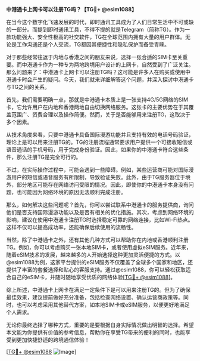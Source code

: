 **中港通卡上网卡可以注册TG吗？【TG💪+ @esim1088】**

在当今这个数字化飞速发展的时代，即时通讯工具成为了人们日常生活中不可或缺的一部分。而提到即时通讯工具，不得不提的就是Telegram（简称TG）。作为一款功能强大、安全性极高的社交软件，TG在全球范围内拥有大量的用户群体。无论是工作沟通还是个人交流，TG都因其便捷性和隐私保护而备受青睐。

对于那些经常往返于内地与香港之间的朋友来说，选择一张合适的SIM卡至关重要。而中港通卡作为一种专为两地跨境用户设计的上网卡，自然受到了广泛关注。那么问题来了：中港通卡上网卡可以注册TG吗？这可能是许多人在购买或使用中港通卡时会产生的疑问。今天，我们就来详细解答这个问题，并深入探讨中港通卡与TG之间的关系。

首先，我们需要明确一点，那就是中港通卡本质上是一张支持4G/5G网络的SIM卡，它允许用户在内地和香港两地自由切换网络服务。这张卡的主要优势在于其覆盖范围广、资费合理以及操作简便。然而，关于是否能够用来注册TG，这取决于多个因素。

从技术角度来看，只要中港通卡具备国际漫游功能并且支持有效的电话号码验证，理论上是可以用来注册TG的。TG的注册流程通常要求用户提供一个可接收短信或语音通话的手机号码，用于完成身份验证。因此，如果你的中港通卡符合这些条件，那么注册TG是完全可行的。

不过，在实际操作过程中，可能会遇到一些障碍。例如，某些运营商可能对国际漫游用户的短信或语音服务有所限制，导致验证失败。此外，由于TG服务器位于境外，部分地区可能存在网络访问受限的情况。因此，即使你的中港通卡本身没有问题，也可能因为网络环境的原因无法顺利完成注册。

那么，如何解决这些问题呢？首先，你可以尝试联系中港通卡的服务提供商，询问他们是否支持国际漫游功能以及是否有相关的优化措施。其次，考虑到网络环境的影响，建议在使用中港通卡注册TG时选择稳定可靠的网络连接，比如Wi-Fi热点。这样不仅可以提高成功率，还能确保后续使用的流畅性。

当然，除了中港通卡之外，还有其他几种方式可以帮助你在内地或香港顺利注册TG。例如，你可以考虑购买一张本地SIM卡，或者使用虚拟eSIM服务。近年来，随着eSIM技术的发展，越来越多的人开始选择这种更加灵活便捷的方式。以@esim1088为例，这家平台提供的eSIM服务不仅覆盖了全球多个国家和地区，还提供了丰富的套餐选择和贴心的客服支持。通过@esim1088，你可以轻松获取适合自己的eSIM卡，并随时随地享受优质的网络体验[[TG💪+ @esim1088](https://t.me/s/esim1088)]。

综上所述，中港通卡上网卡在满足一定条件下是可以用来注册TG的。但为了确保最佳效果，建议提前做好充分准备，包括检查网络设置、确认运营商政策等。同时，也可以考虑采用其他替代方案，如本地SIM卡或eSIM服务，以便更好地满足个人需求。

无论你最终选择了哪种方式，重要的是要根据自身实际情况做出明智的选择。希望本文能为你提供有价值的参考信息，帮助你在享受TG带来的便利的同时，也能享受到更加快捷舒适的跨境通信体验！

[[TG💪+ @esim1088](https://t.me/s/esim1088) ![Image](https://i.postimg.cc/4NQfJmqS/Snipaste-2025-05-13-00-14-12.png)]